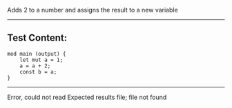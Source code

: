 Adds 2 to a number and assigns the result to a new variable

-------------------------


Test Content: 
-------------------------
```
mod main (output) {
    let mut a = 1;
    a = a + 2;
    const b = a;
}
```
------------------------
Error, could not read Expected results file; file not found

```